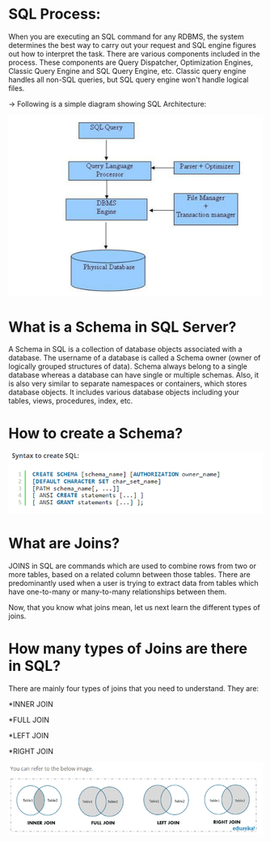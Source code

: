 # SQL Process:
  
When you are executing an SQL command for any RDBMS, the system determines the best way to carry out your
request and SQL engine figures out how to interpret the task.
There are various components included in the process. These components are Query Dispatcher, Optimization
Engines, Classic Query Engine and SQL Query Engine, etc. 
Classic query engine handles all non-SQL queries, but SQL query engine won't handle logical files.

 -> Following is a simple diagram showing SQL Architecture:

![](img/showing%20SQL%20Architecture.PNG)

# What is a Schema in SQL Server?
A Schema in SQL is a collection of database objects associated with a database. The username of a database is called a Schema owner (owner of logically grouped structures of data). Schema always belong to a single database whereas a database can have single or multiple schemas. Also, it is also very similar to separate namespaces or containers, which stores database objects. It includes various database objects including your tables,  views, procedures, index, etc.


# How to create a Schema?
![](img/Create%20SQL%20synthax.PNG)


# What are Joins?
JOINS in SQL are commands which are used to combine rows from two or more tables, based on a related column between those tables.  There are predominantly used when a user is trying to extract data from tables which have one-to-many or many-to-many relationships between them.

Now, that you know what joins mean, let us next learn the different types of joins.

# How many types of Joins are there in SQL?
There are mainly four types of joins that you need to understand. They are:

*INNER JOIN

*FULL JOIN

*LEFT JOIN

*RIGHT JOIN


![](img/joins2.PNG) 
